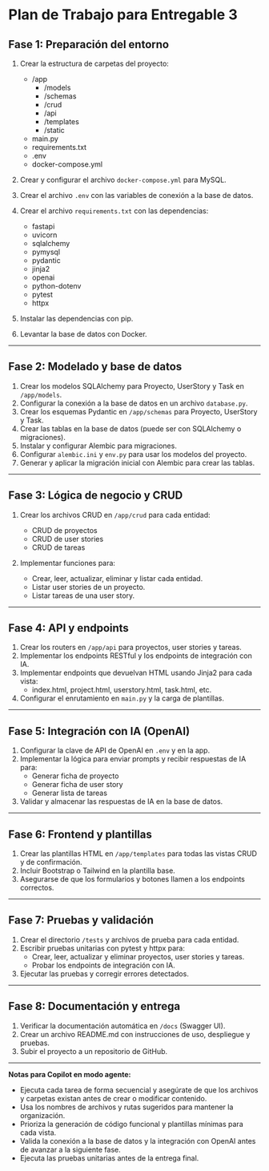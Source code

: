 # Plan de Trabajo para Entregable 3

## Fase 1: Preparación del entorno

1. Crear la estructura de carpetas del proyecto:
   - /app
     - /models
     - /schemas
     - /crud
     - /api
     - /templates
     - /static
   - main.py
   - requirements.txt
   - .env
   - docker-compose.yml

2. Crear y configurar el archivo `docker-compose.yml` para MySQL.
3. Crear el archivo `.env` con las variables de conexión a la base de datos.
4. Crear el archivo `requirements.txt` con las dependencias:
   - fastapi
   - uvicorn
   - sqlalchemy
   - pymysql
   - pydantic
   - jinja2
   - openai
   - python-dotenv
   - pytest
   - httpx

5. Instalar las dependencias con pip.
6. Levantar la base de datos con Docker.

---

## Fase 2: Modelado y base de datos

1. Crear los modelos SQLAlchemy para Proyecto, UserStory y Task en `/app/models`.
2. Configurar la conexión a la base de datos en un archivo `database.py`.
3. Crear los esquemas Pydantic en `/app/schemas` para Proyecto, UserStory y Task.
4. Crear las tablas en la base de datos (puede ser con SQLAlchemy o migraciones).
5. Instalar y configurar Alembic para migraciones.
6. Configurar `alembic.ini` y `env.py` para usar los modelos del proyecto.
7. Generar y aplicar la migración inicial con Alembic para crear las tablas.

---

## Fase 3: Lógica de negocio y CRUD

1. Crear los archivos CRUD en `/app/crud` para cada entidad:
   - CRUD de proyectos
   - CRUD de user stories
   - CRUD de tareas

2. Implementar funciones para:
   - Crear, leer, actualizar, eliminar y listar cada entidad.
   - Listar user stories de un proyecto.
   - Listar tareas de una user story.

---

## Fase 4: API y endpoints

1. Crear los routers en `/app/api` para proyectos, user stories y tareas.
2. Implementar los endpoints RESTful y los endpoints de integración con IA.
3. Implementar endpoints que devuelvan HTML usando Jinja2 para cada vista:
   - index.html, project.html, userstory.html, task.html, etc.
4. Configurar el enrutamiento en `main.py` y la carga de plantillas.

---

## Fase 5: Integración con IA (OpenAI)

1. Configurar la clave de API de OpenAI en `.env` y en la app.
2. Implementar la lógica para enviar prompts y recibir respuestas de IA para:
   - Generar ficha de proyecto
   - Generar ficha de user story
   - Generar lista de tareas
3. Validar y almacenar las respuestas de IA en la base de datos.

---

## Fase 6: Frontend y plantillas

1. Crear las plantillas HTML en `/app/templates` para todas las vistas CRUD y de confirmación.
2. Incluir Bootstrap o Tailwind en la plantilla base.
3. Asegurarse de que los formularios y botones llamen a los endpoints correctos.

---

## Fase 7: Pruebas y validación

1. Crear el directorio `/tests` y archivos de prueba para cada entidad.
2. Escribir pruebas unitarias con pytest y httpx para:
   - Crear, leer, actualizar y eliminar proyectos, user stories y tareas.
   - Probar los endpoints de integración con IA.
3. Ejecutar las pruebas y corregir errores detectados.

---

## Fase 8: Documentación y entrega

1. Verificar la documentación automática en `/docs` (Swagger UI).
2. Crear un archivo README.md con instrucciones de uso, despliegue y pruebas.
3. Subir el proyecto a un repositorio de GitHub.

---

**Notas para Copilot en modo agente:**
- Ejecuta cada tarea de forma secuencial y asegúrate de que los archivos y carpetas existan antes de crear o modificar contenido.
- Usa los nombres de archivos y rutas sugeridos para mantener la organización.
- Prioriza la generación de código funcional y plantillas mínimas para cada vista.
- Valida la conexión a la base de datos y la integración con OpenAI antes de avanzar a la siguiente fase.
- Ejecuta las pruebas unitarias antes de la entrega final.
